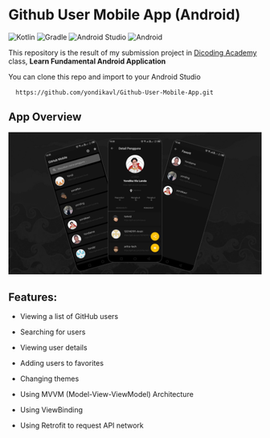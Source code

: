 # Github User Mobile App (Android)
![Kotlin](https://img.shields.io/badge/kotlin-%237F52FF.svg?style=for-the-badge&logo=kotlin&logoColor=white) ![Gradle](https://img.shields.io/badge/Gradle-02303A.svg?style=for-the-badge&logo=Gradle&logoColor=white) ![Android Studio](https://img.shields.io/badge/android%20studio-346ac1?style=for-the-badge&logo=android%20studio&logoColor=white) ![Android](https://img.shields.io/badge/Android-3DDC84?style=for-the-badge&logo=android&logoColor=white)

This repository is the result of my submission project in [Dicoding Academy](https://www.dicoding.com) class, **Learn Fundamental Android Application** </br>

You can clone this repo and import to your Android Studio

```
  https://github.com/yondikavl/Github-User-Mobile-App.git
```

## App Overview
<p align="center">
    <img src="/app/src/main/res/drawable/github-user-app-mobile.png"
        alt="App Overview" />
</p>

## Features:

- Viewing a list of GitHub users
- Searching for users
- Viewing user details
- Adding users to favorites
- Changing themes
  
- Using MVVM (Model-View-ViewModel) Architecture
- Using ViewBinding
- Using Retrofit to request API network
